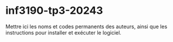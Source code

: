 # inf3190-tp3-20243

Mettre ici les noms et codes permanents des auteurs, ainsi que les instructions
pour installer et exécuter le logiciel.
